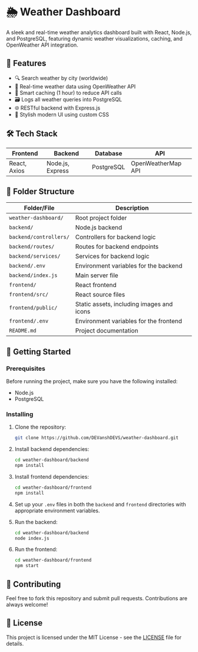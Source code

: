 # 🌦️ Weather Dashboard

A sleek and real-time weather analytics dashboard built with React, Node.js, and PostgreSQL, featuring dynamic weather visualizations, caching, and OpenWeather API integration.

## 🚀 Features
- 🔍 Search weather by city (worldwide)
- 📡 Real-time weather data using OpenWeather API
- 💾 Smart caching (1 hour) to reduce API calls
- 🗃️ Logs all weather queries into PostgreSQL
- 🌐 RESTful backend with Express.js
- 🎨 Stylish modern UI using custom CSS

## 🛠️ Tech Stack

| Frontend     | Backend         | Database   | API                    |
|--------------|-----------------|------------|------------------------|
| React, Axios | Node.js, Express| PostgreSQL | OpenWeatherMap API      |

## 📁 Folder Structure

| Folder/File        | Description                                |
|--------------------|--------------------------------------------|
| `weather-dashboard/` | Root project folder                       |
| `backend/`          | Node.js backend                           |
| `backend/controllers/` | Controllers for backend logic            |
| `backend/routes/`    | Routes for backend endpoints              |
| `backend/services/`  | Services for backend logic                |
| `backend/.env`       | Environment variables for the backend     |
| `backend/index.js`   | Main server file                          |
| `frontend/`         | React frontend                             |
| `frontend/src/`     | React source files                        |
| `frontend/public/`  | Static assets, including images and icons  |
| `frontend/.env`     | Environment variables for the frontend    |
| `README.md`         | Project documentation                     |

## 🚀 Getting Started

### Prerequisites

Before running the project, make sure you have the following installed:

- Node.js
- PostgreSQL

### Installing

1. Clone the repository:
    ```bash
    git clone https://github.com/DEVanshDEVS/weather-dashboard.git
    ```

2. Install backend dependencies:
    ```bash
    cd weather-dashboard/backend
    npm install
    ```

3. Install frontend dependencies:
    ```bash
    cd weather-dashboard/frontend
    npm install
    ```

4. Set up your `.env` files in both the `backend` and `frontend` directories with appropriate environment variables.

5. Run the backend:
    ```bash
    cd weather-dashboard/backend
    node index.js
    ```

6. Run the frontend:
    ```bash
    cd weather-dashboard/frontend
    npm start
    ```

## 🔧 Contributing

Feel free to fork this repository and submit pull requests. Contributions are always welcome!

## 📄 License

This project is licensed under the MIT License - see the [LICENSE](LICENSE) file for details.
